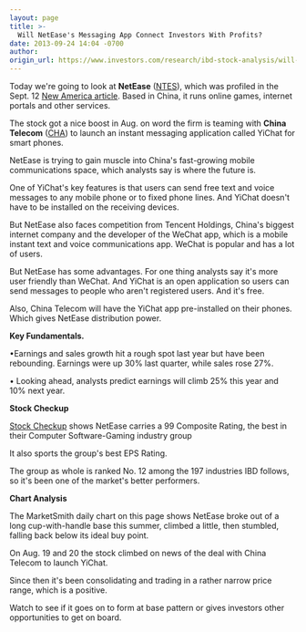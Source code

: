 ```yaml
---
layout: page
title: >-
  Will NetEase's Messaging App Connect Investors With Profits?
date: 2013-09-24 14:04 -0700
author: 
origin_url: https://www.investors.com/research/ibd-stock-analysis/will-neteases-messaging-app-connect-investors-with-profits/
---
```





  

Today we're going to look at **NetEase** ([NTES](https://research.investors.com/quote.aspx?symbol=NTES)), which was profiled in the Sept. 12 [New America article](http://news.investors.com/business-the-new-america/091113-670610-netease-ups-its-mobile-game-with-instant-messaging-app.htm). Based in China, it runs online games, internet portals and other services.

  

The stock got a nice boost in Aug. on word the firm is teaming with **China Telecom** ([CHA](https://research.investors.com/quote.aspx?symbol=CHA)) to launch an instant messaging application called YiChat for smart phones.

  

NetEase is trying to gain muscle into China's fast-growing mobile communications space, which analysts say is where the future is.

  

One of YiChat's key features is that users can send free text and voice messages to any mobile phone or to fixed phone lines. And YiChat doesn't have to be installed on the receiving devices.

  

But NetEase also faces competition from Tencent Holdings, China's biggest internet company and the developer of the WeChat app, which is a mobile instant text and voice communications app. WeChat is popular and has a lot of users.

  

But NetEase has some advantages. For one thing analysts say it's more user friendly than WeChat. And YiChat is an open application so users can send messages to people who aren't registered users. And it's free.

  

Also, China Telecom will have the YiChat app pre-installed on their phones. Which gives NetEase distribution power.

  

**Key Fundamentals.**

  

•Earnings and sales growth hit a rough spot last year but have been rebounding. Earnings were up 30% last quarter, while sales rose 27%.

  

• Looking ahead, analysts predict earnings will climb 25% this year and 10% next year.

  

**Stock Checkup**

  

[Stock Checkup](http://research.investors.com/stock-checkup/nasdaq-netease-inc-adr-ntes.aspx) shows NetEase carries a 99 Composite Rating, the best in their Computer Software-Gaming industry group

  

It also sports the group's best EPS Rating.

  

The group as whole is ranked No. 12 among the 197 industries IBD follows, so it's been one of the market's better performers.

  

**Chart Analysis**

  

The MarketSmith daily chart on this page shows NetEase broke out of a long cup-with-handle base this summer, climbed a little, then stumbled, falling back below its ideal buy point.

  

On Aug. 19 and 20 the stock climbed on news of the deal with China Telecom to launch YiChat.

  

Since then it's been consolidating and trading in a rather narrow price range, which is a positive.

  

Watch to see if it goes on to form at base pattern or gives investors other opportunities to get on board.




